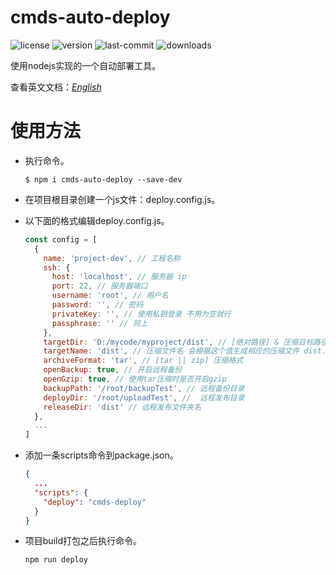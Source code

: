 # cmds-auto-deploy
<img src="https://img.shields.io/npm/l/cmds-auto-deploy" alt="license"> <img src="https://img.shields.io/github/package-json/v/Yzzzed/cmds-auto-deploy" alt="version"> <img src="https://img.shields.io/github/last-commit/Yzzzed/cmds-auto-deploy" alt="last-commit"> <img src="https://img.shields.io/npm/dt/cmds-auto-deploy" alt="downloads">

使用nodejs实现的一个自动部署工具。

查看英文文档：[_English_](../README.md)
# 使用方法
* 执行命令。

  ```shell
  $ npm i cmds-auto-deploy --save-dev
  ```
* 在项目根目录创建一个js文件：deploy.config.js。
* 以下面的格式编辑deploy.config.js。

  ```js
  const config = [
    {
      name: 'project-dev', // 工程名称
      ssh: {
        host: 'localhost', // 服务器 ip
        port: 22, // 服务器端口
        username: 'root', // 用户名
        password: '', // 密码
        privateKey: '', // 使用私钥登录 不用为空就行
        passphrase: '' // 同上
      },
      targetDir: 'D:/mycode/myproject/dist', // [绝对路径] & 压缩目标路径
      targetName: 'dist', // 压缩文件名 会根据这个值生成相应的压缩文件 dist.zip dist.tar等 *有些许bug 建议保持dist*
      archiveFormat: 'tar', // [tar || zip] 压缩格式
      openBackup: true, // 开启远程备份
      openGzip: true, // 使用tar压缩时是否开启gzip
      backupPath: '/root/backupTest', // 远程备份目录
      deployDir: '/root/uploadTest', //  远程发布目录
      releaseDir: 'dist' // 远程发布文件夹名
    },
    ...
  ]
  ```
* 添加一条scripts命令到package.json。
  ```json
  {
    ...
    "scripts": {
      "deploy": "cmds-deploy"
    }
  }
  ```
* 项目build打包之后执行命令。
  ```shell
  npm run deploy
  ```